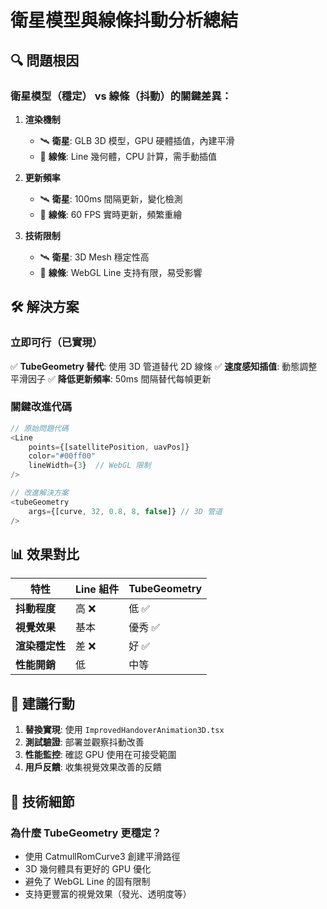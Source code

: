 # 衛星模型與線條抖動分析總結

## 🔍 問題根因

### 衛星模型（穩定） vs 線條（抖動）的關鍵差異：

1. **渲染機制**
   - 🛰️ **衛星**: GLB 3D 模型，GPU 硬體插值，內建平滑
   - 📏 **線條**: Line 幾何體，CPU 計算，需手動插值

2. **更新頻率**
   - 🛰️ **衛星**: 100ms 間隔更新，變化檢測
   - 📏 **線條**: 60 FPS 實時更新，頻繁重繪

3. **技術限制**
   - 🛰️ **衛星**: 3D Mesh 穩定性高
   - 📏 **線條**: WebGL Line 支持有限，易受影響

## 🛠️ 解決方案

### 立即可行（已實現）
✅ **TubeGeometry 替代**: 使用 3D 管道替代 2D 線條
✅ **速度感知插值**: 動態調整平滑因子
✅ **降低更新頻率**: 50ms 間隔替代每幀更新

### 關鍵改進代碼
```typescript
// 原始問題代碼
<Line
    points={[satellitePosition, uavPos]}
    color="#00ff00"
    lineWidth={3}  // WebGL 限制
/>

// 改進解決方案
<tubeGeometry 
    args={[curve, 32, 0.8, 8, false]} // 3D 管道
/>
```

## 📊 效果對比

| 特性 | Line 組件 | TubeGeometry |
|------|-----------|--------------|
| **抖動程度** | 高 ❌ | 低 ✅ |
| **視覺效果** | 基本 | 優秀 ✅ |
| **渲染穩定性** | 差 ❌ | 好 ✅ |
| **性能開銷** | 低 | 中等 |

## 🎯 建議行動

1. **替換實現**: 使用 `ImprovedHandoverAnimation3D.tsx`
2. **測試驗證**: 部署並觀察抖動改善
3. **性能監控**: 確認 GPU 使用在可接受範圍
4. **用戶反饋**: 收集視覺效果改善的反饋

## 🔧 技術細節

### 為什麼 TubeGeometry 更穩定？
- 使用 CatmullRomCurve3 創建平滑路徑
- 3D 幾何體具有更好的 GPU 優化
- 避免了 WebGL Line 的固有限制
- 支持更豐富的視覺效果（發光、透明度等）